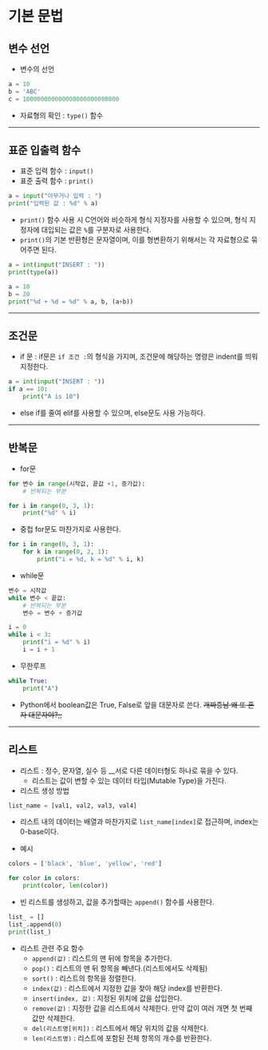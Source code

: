 <h1>기본 문법</h1>

<h2>변수 선언</h2>

* 변수의 선언
```py
a = 10
b = 'ABC'
c = 100000000000000000000000000
```

* 자료형의 확인 : `type()` 함수

<hr/>

<h2>표준 입출력 함수</h2>

* 표준 입력 함수 : `input()`
* 표준 출력 함수 : `print()`

```py
a = input("아무거나 입력 : ")
print("입력된 값 : %d" % a)
```

* `print()` 함수 사용 시 C언어와 비슷하게 형식 지정자를 사용할 수 있으며, 형식 지정자에 대입되는 값은 `%`를 구분자로 사용한다.
* `print()`의 기본 반환형은 문자열이며, 이를 형변환하기 위해서는 각 자료형으로 묶어주면 된다.
```py
a = int(input("INSERT : "))
print(type(a))
```

```py
a = 10
b = 20
print("%d + %d = %d" % a, b, (a+b))
```
<hr/>

<h2>조건문</h2>

* if 문 : if문은 `if 조건 :`의 형식을 가지며, 조건문에 해당하는 명령은 indent를 띄워 지정한다.
```py
a = int(input("INSERT : "))
if a == 10:
    print("A is 10")
```

* else if를 줄여 elif를 사용할 수 있으며, else문도 사용 가능하다.
<hr/>

<h2>반복문</h2>

* for문
```py
for 변수 in range(시작값, 끝값 +1, 증가값):
    # 반복되는 부분
```

```py
for i in range(0, 3, 1):
    print("%d" % i)
```

* 중첩 for문도 마찬가지로 사용한다.
```py
for i in range(0, 3, 1):
    for k in range(0, 2, 1):
        print("i = %d, k = %d" % i, k)
```

* while문

```py
변수 = 시작값
while 변수 < 끝값:
    # 반복되는 부분
    변수 = 변수 + 증가값
```

```py
i = 0
while i < 3:
    print("i = %d" % i)
    i = i + 1
```

* 무한루프
```py
while True:
    print("A")
```

* Python에서 boolean값은 True, False로 앞을 대문자로 쓴다.
~~개짜증남 왜 또 혼자 대문자야?;;~~
<hr/>

<h2>리스트</h2>

* 리스트 : 정수, 문자열, 실수 등 __서로 다른 데이터형도 하나로 묶을 수 있다.
  * 리스트는 값이 변할 수 있는 데이터 타입(Mutable Type)을 가진다.
* 리스트 생성 방법
```py
list_name = [val1, val2, val3, val4]
```

* 리스트 내의 데이터는 배열과 마찬가지로 `list_name[index]`로 접근하며, index는 0-base이다.

* 예시
```py
colors = ['black', 'blue', 'yellow', 'red']

for color in colors:
    print(color, len(color))
```

* 빈 리스트를 생성하고, 값을 추가할때는 `append()` 함수를 사용한다.
```py
list_ = []
list_.append(0)
print(list_)
```

* 리스트 관련 주요 함수
  * `append(값)` : 리스트의 맨 뒤에 항목을 추가한다.
  * `pop()` : 리스트의 맨 뒤 항목을 빼낸다.(리스트에서도 삭제됨)
  * `sort()` : 리스트의 항목을 정렬한다.
  * `index(값)` : 리스트에서 지정한 값을 찾아 해당 index를 반환한다.
  * `insert(index, 값)` : 지정된 위치에 값을 삽입한다.
  * `remove(값)` : 지정한 값을 리스트에서 삭제한다. 만약 값이 여러 개면 첫 번째 값만 삭제한다.
  * `del(리스트명[위치])` : 리스트에서 해당 위치의 값을 삭제한다.
  * `len(리스트명)` : 리스트에 포함된 전체 항목의 개수를 반환한다.
